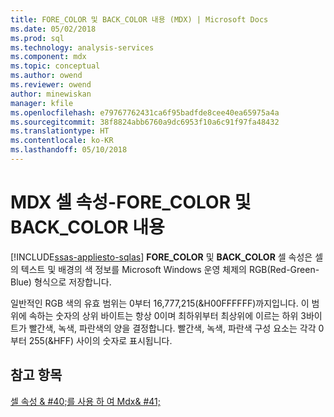 ```yaml
---
title: FORE_COLOR 및 BACK_COLOR 내용 (MDX) | Microsoft Docs
ms.date: 05/02/2018
ms.prod: sql
ms.technology: analysis-services
ms.component: mdx
ms.topic: conceptual
ms.author: owend
ms.reviewer: owend
author: minewiskan
manager: kfile
ms.openlocfilehash: e79767762431ca6f95badfde8cee40ea65975a4a
ms.sourcegitcommit: 38f8824abb6760a9dc6953f10a6c91f97fa48432
ms.translationtype: HT
ms.contentlocale: ko-KR
ms.lasthandoff: 05/10/2018
---
```

# <a name="mdx-cell-properties---forecolor-and-backcolor-contents"></a>MDX 셀 속성-FORE_COLOR 및 BACK_COLOR 내용
[!INCLUDE[ssas-appliesto-sqlas](../../../includes/ssas-appliesto-sqlas.md)]
  **FORE_COLOR** 및 **BACK_COLOR** 셀 속성은 셀의 텍스트 및 배경의 색 정보를 Microsoft Windows 운영 체제의 RGB(Red-Green-Blue) 형식으로 저장합니다.  
  
 일반적인 RGB 색의 유효 범위는 0부터 16,777,215(&H00FFFFFF)까지입니다. 이 범위에 속하는 숫자의 상위 바이트는 항상 0이며 최하위부터 최상위에 이르는 하위 3바이트가 빨간색, 녹색, 파란색의 양을 결정합니다. 빨간색, 녹색, 파란색 구성 요소는 각각 0부터 255(&HFF) 사이의 숫자로 표시됩니다.  
  
## <a name="see-also"></a>참고 항목  
 [셀 속성 & #40;를 사용 하 여 Mdx& #41;](../../../analysis-services/multidimensional-models/mdx/mdx-cell-properties-using-cell-properties.md)  
  
  
